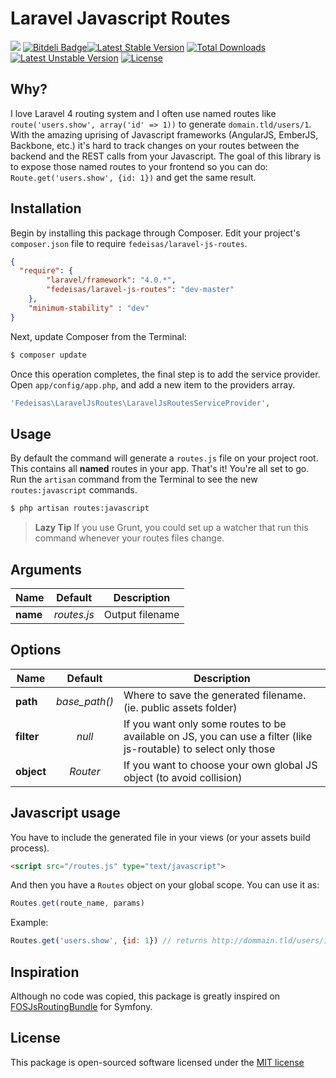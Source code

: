 Laravel Javascript Routes
=========================

[![](https://secure.travis-ci.org/fedeisas/laravel-js-routes.png)](http://travis-ci.org/fedeisas/laravel-js-routes)
[![Bitdeli Badge](https://d2weczhvl823v0.cloudfront.net/fedeisas/laravel-js-routes/trend.png)](https://bitdeli.com/free "Bitdeli Badge")[![Latest Stable Version](https://poser.pugx.org/fedeisas/laravel-js-routes/v/stable.png)](https://packagist.org/packages/fedeisas/laravel-js-routes) [![Total Downloads](https://poser.pugx.org/fedeisas/laravel-js-routes/downloads.png)](https://packagist.org/packages/fedeisas/laravel-js-routes) [![Latest Unstable Version](https://poser.pugx.org/fedeisas/laravel-js-routes/v/unstable.png)](https://packagist.org/packages/fedeisas/laravel-js-routes) [![License](https://poser.pugx.org/fedeisas/laravel-js-routes/license.png)](https://packagist.org/packages/fedeisas/laravel-js-routes)


## Why?
I love Laravel 4 routing system and I often use named routes like `route('users.show', array('id' => 1))` to generate `domain.tld/users/1`.
With the amazing uprising of Javascript frameworks (AngularJS, EmberJS, Backbone, etc.) it's hard to track changes on your routes between the backend and the REST calls from your Javascript.
The goal of this library is to expose those named routes to your frontend so you can do: `Route.get('users.show', {id: 1})` and get the same result.


## Installation

Begin by installing this package through Composer. Edit your project's `composer.json` file to require `fedeisas/laravel-js-routes`.

```json
{
  "require": {
        "laravel/framework": "4.0.*",
        "fedeisas/laravel-js-routes": "dev-master"
    },
    "minimum-stability" : "dev"
}
```

Next, update Composer from the Terminal:
```bash
$ composer update
```

Once this operation completes, the final step is to add the service provider. Open `app/config/app.php`, and add a new item to the providers array.
```php
'Fedeisas\LaravelJsRoutes\LaravelJsRoutesServiceProvider',
```

## Usage
By default the command will generate a `routes.js` file on your project root. This contains all **named** routes in your app.
That's it! You're all set to go. Run the `artisan` command from the Terminal to see the new `routes:javascript` commands.
```bash
$ php artisan routes:javascript
```
> **Lazy Tip** If you use Grunt, you could set up a watcher that run this command whenever your routes files change.

## Arguments
| Name     | Default     | Description     |
| -------- |:-----------:| --------------- |
| **name** | *routes.js* | Output filename |

## Options
| Name     | Default     | Description     |
| -------- |:-----------:| --------------- |
| **path**   | *base_path()* | Where to save the generated filename. (ie. public assets folder) |
| **filter** | *null*        | If you want only some routes to be available on JS, you can use a filter (like js-routable) to select only those |
| **object** | *Router*      | If you want to choose your own global JS object (to avoid collision) |

## Javascript usage
You have to include the generated file in your views (or your assets build process).
```html
<script src="/routes.js" type="text/javascript">
```

And then you have a `Routes` object on your global scope. You can use it as:
```javascript
Routes.get(route_name, params)
```

Example:
```javascript
Routes.get('users.show', {id: 1}) // returns http://dommain.tld/users/1
```

## Inspiration
Although no code was copied, this package is greatly inspired on [FOSJsRoutingBundle](https://github.com/FriendsOfSymfony/FOSJsRoutingBundle) for Symfony.

## License
This package is open-sourced software licensed under the [MIT license](http://opensource.org/licenses/MIT)